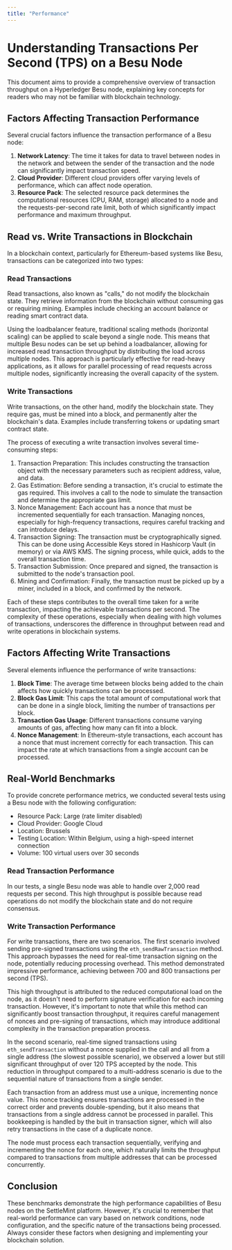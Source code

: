 ```yaml
---
title: "Performance"
---
```


# Understanding Transactions Per Second (TPS) on a Besu Node

This document aims to provide a comprehensive overview of transaction throughput on a Hyperledger Besu node, explaining key concepts for readers who may not be familiar with blockchain technology.

## Factors Affecting Transaction Performance

Several crucial factors influence the transaction performance of a Besu node:

1. **Network Latency**: The time it takes for data to travel between nodes in the network and between the sender of the transaction and the node can significantly impact transaction speed.
2. **Cloud Provider**: Different cloud providers offer varying levels of performance, which can affect node operation.
3. **Resource Pack**: The selected resource pack determines the computational resources (CPU, RAM, storage) allocated to a node and the requests-per-second rate limit, both of which significantly impact performance and maximum throughput.

## Read vs. Write Transactions in Blockchain

In a blockchain context, particularly for Ethereum-based systems like Besu, transactions can be categorized into two types:

### Read Transactions

Read transactions, also known as "calls," do not modify the blockchain state. They retrieve information from the blockchain without consuming gas or requiring mining. Examples include checking an account balance or reading smart contract data.

Using the loadbalancer feature, traditional scaling methods (horizontal scaling) can be applied to scale beyond a single node. This means that multiple Besu nodes can be set up behind a loadbalancer, allowing for increased read transaction throughput by distributing the load across multiple nodes. This approach is particularly effective for read-heavy applications, as it allows for parallel processing of read requests across multiple nodes, significantly increasing the overall capacity of the system.

### Write Transactions

Write transactions, on the other hand, modify the blockchain state. They require gas, must be mined into a block, and permanently alter the blockchain's data. Examples include transferring tokens or updating smart contract state.

The process of executing a write transaction involves several time-consuming steps:

1. Transaction Preparation: This includes constructing the transaction object with the necessary parameters such as recipient address, value, and data.
2. Gas Estimation: Before sending a transaction, it's crucial to estimate the gas required. This involves a call to the node to simulate the transaction and determine the appropriate gas limit.
3. Nonce Management: Each account has a nonce that must be incremented sequentially for each transaction. Managing nonces, especially for high-frequency transactions, requires careful tracking and can introduce delays.
4. Transaction Signing: The transaction must be cryptographically signed. This can be done using Accessible Keys stored in Hashicorp Vault (in memory) or via AWS KMS. The signing process, while quick, adds to the overall transaction time.
5. Transaction Submission: Once prepared and signed, the transaction is submitted to the node's transaction pool.
6. Mining and Confirmation: Finally, the transaction must be picked up by a miner, included in a block, and confirmed by the network.

Each of these steps contributes to the overall time taken for a write transaction, impacting the achievable transactions per second. The complexity of these operations, especially when dealing with high volumes of transactions, underscores the difference in throughput between read and write operations in blockchain systems.

## Factors Affecting Write Transactions

Several elements influence the performance of write transactions:

1. **Block Time**: The average time between blocks being added to the chain affects how quickly transactions can be processed.
2. **Block Gas Limit**: This caps the total amount of computational work that can be done in a single block, limiting the number of transactions per block.
3. **Transaction Gas Usage**: Different transactions consume varying amounts of gas, affecting how many can fit into a block.
4. **Nonce Management**: In Ethereum-style transactions, each account has a nonce that must increment correctly for each transaction. This can impact the rate at which transactions from a single account can be processed.

## Real-World Benchmarks

To provide concrete performance metrics, we conducted several tests using a Besu node with the following configuration:

- Resource Pack: Large (rate limiter disabled)
- Cloud Provider: Google Cloud
- Location: Brussels
- Testing Location: Within Belgium, using a high-speed internet connection
- Volume: 100 virtual users over 30 seconds

### Read Transaction Performance

In our tests, a single Besu node was able to handle over 2,000 read requests per second. This high throughput is possible because read operations do not modify the blockchain state and do not require consensus.

### Write Transaction Performance

For write transactions, there are two scenarios. The first scenario involved sending pre-signed transactions using the `eth_sendRawTransaction` method. This approach bypasses the need for real-time transaction signing on the node, potentially reducing processing overhead. This method demonstrated impressive performance, achieving between 700 and 800 transactions per second (TPS).

This high throughput is attributed to the reduced computational load on the node, as it doesn't need to perform signature verification for each incoming transaction. However, it's important to note that while this method can significantly boost transaction throughput, it requires careful management of nonces and pre-signing of transactions, which may introduce additional complexity in the transaction preparation process.

In the second scenario, real-time signed transactions using `eth_sendTransaction` without a nonce supplied in the call and all from a single address (the slowest possible scenario), we observed a lower but still significant throughput of over 120 TPS accepted by the node. This reduction in throughput compared to a multi-address scenario is due to the sequential nature of transactions from a single sender.

Each transaction from an address must use a unique, incrementing nonce value. This nonce tracking ensures transactions are processed in the correct order and prevents double-spending, but it also means that transactions from a single address cannot be processed in parallel. This bookkeeping is handled by the buit in transaction signer, which will also retry transactions in the case of a duplicate nonce.

The node must process each transaction sequentially, verifying and incrementing the nonce for each one, which naturally limits the throughput compared to transactions from multiple addresses that can be processed concurrently.

## Conclusion

These benchmarks demonstrate the high performance capabilities of Besu nodes on the SettleMint platform. However, it's crucial to remember that real-world performance can vary based on network conditions, node configuration, and the specific nature of the transactions being processed. Always consider these factors when designing and implementing your blockchain solution.
